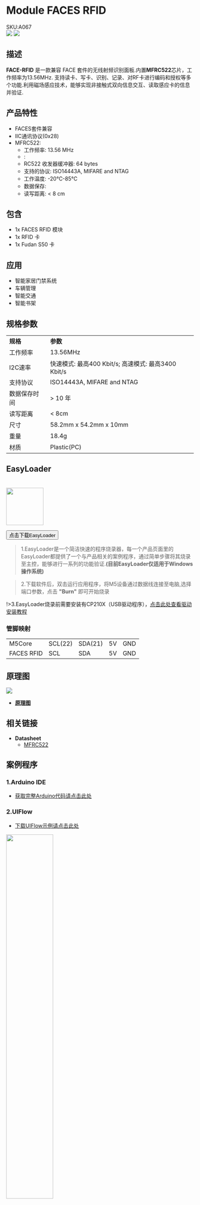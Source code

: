 # Module FACES RFID

<div class="badge badge-pill badge-primary product_sku_tag">SKU:A067</div>

<div class="product_pic"><img src="assets/img/product_pics/module/faces_rfid/faces_rfid_01.webp"> <img src="assets/img/product_pics/module/faces_rfid/faces_rfid_02.webp"></div>

## 描述

**FACE-RFID** 是一款兼容 FACE 套件的无线射频识别面板.内置**MFRC522**芯片，工作频率为13.56MHz. 支持读卡、写卡、识别、记录、对RF卡进行编码和授权等多个功能.利用磁场感应技术，能够实现非接触式双向信息交互、读取感应卡的信息并验证.

## 产品特性

- FACES套件兼容
- IIC通讯协议(0x28)
- MFRC522:
    - 工作频率: 13.56 MHz
    - : 
    - RC522 收发器缓冲器: 64 bytes
    - 支持的协议: ISO14443A, MIFARE and NTAG
    - 工作温度: -20℃-85℃
    - 数据保存: 
    - 读写距离: < 8 cm

## 包含

- 1x FACES RFID 模块
- 1x RFID 卡
- 1x Fudan S50 卡

## 应用

-  智能家居门禁系统
-  车辆管理
-  智能交通
-  智能书架

## 规格参数

<table>
   <tr style="font-weight:bold">
      <td>规格</td>
      <td>参数</td>
   </tr>
   <tr>
      <td>工作频率</td>
      <td>13.56MHz</td>
   </tr>
   <tr>
      <td>I2C速率</td>
      <td>快速模式: 最高400 Kbit/s; 高速模式: 最高3400 Kbit/s</td>
   </tr>
   <tr>
      <td>支持协议</td>
      <td>ISO14443A, MIFARE and NTAG</td>
   </tr>
   <tr>
      <td>数据保存时间</td>
      <td>> 10 年</td>
   </tr>
   <tr>
      <td>读写距离</td>
      <td> < 8cm</td>
   </tr>
   <tr>
      <td>尺寸</td>
      <td>58.2mm x 54.2mm x 10mm</td>
   </tr>
   <tr>
      <td>重量</td>
      <td>18.4g</td>
   </tr>
   <tr>
      <td>材质</td>
      <td>Plastic(PC)</td>
   </tr>
</table>

## EasyLoader

<img src="https://m5stack.oss-cn-shenzhen.aliyuncs.com/image/EasyLoader_logo.webp" width="100px" style="margin-top:20px">

<a href="https://m5stack.oss-cn-shenzhen.aliyuncs.com/EasyLoader/Module/EasyLoader_FACES_RFID.exe"><button type="button" class="btn btn-primary">点击下载EasyLoader</button></a>

>1.EasyLoader是一个简洁快速的程序烧录器，每一个产品页面里的EasyLoader都提供了一个与产品相关的案例程序，通过简单步骤将其烧录至主控，能够进行一系列的功能验证.**(目前EasyLoader仅适用于Windows操作系统)**

>2.下载软件后，双击运行应用程序，将M5设备通过数据线连接至电脑,选择端口参数，点击 **"Burn"** 即可开始烧录

!>3.EasyLoader烧录前需要安装有CP210X（USB驱动程序），[点击此处查看驱动安装教程](zh_CN/related_documents/M5Burner#安装串口驱动)

### 管脚映射

<table>
<tr><td>M5Core</td><td>SCL(22)</td><td>SDA(21)</td><td>5V</td><td>GND</td></tr>
 <tr><td>FACES RFID</td><td>SCL</td><td>SDA</td><td>5V</td><td>GND</td></tr>
</table>

## 原理图

<img src="assets/img/product_pics/module/faces_rfid/faces_rfid_04.webp">

- **[原理图](https://github.com/m5stack/M5-Schematic/blob/master/Modules/FACE_RFID.pdf)**

## 相关链接

- **Datasheet** 
  - [MFRC522](https://m5stack.oss-cn-shenzhen.aliyuncs.com/resource/docs/datasheet/module/MFRC522_en.pdf)

## 案例程序

### 1.Arduino IDE

 - [获取完整Arduino代码请点击此处](https://github.com/m5stack/M5-ProductExampleCodes/tree/master/Module/FACES_RFID)

### 2.UIFlow

 - [下载UIFlow示例请点击此处](https://github.com/m5stack/M5-ProductExampleCodes/tree/master/Module/FACES_RFID/UIFlow)

<img src="assets/img/product_pics/module/faces_rfid/faces_rfid.webp" width="50%" height="50%">


## 相关视频

<video class="video_size" controls>
    <source src="https://m5stack.oss-cn-shenzhen.aliyuncs.com/video/Product_example_video/FACES-RFID.mp4" type="video/mp4">
</video>

<script>

   var purchase_link = 'https://m5stack.com/collections/m5-module/products/rfid-rc522-panel-for-m5-faces';


   anchor_search(purchase_link);
   scrollFunc();

</script>
